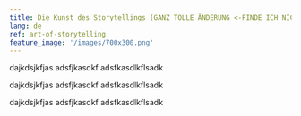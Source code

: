 ```yaml
---
title: Die Kunst des Storytellings (GANZ TOLLE ÄNDERUNG <-FINDE ICH NICHT)
lang: de
ref: art-of-storytelling
feature_image: '/images/700x300.png'
---
```


dajkdsjkfjas
adsfjkasdkf
adsfkasdlkflsadk


dajkdsjkfjas
adsfjkasdkf
adsfkasdlkflsadk

dajkdsjkfjas
adsfjkasdkf
adsfkasdlkflsadk
